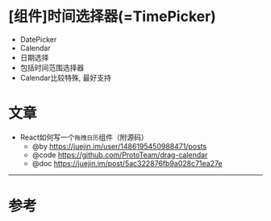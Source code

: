# [组件]时间选择器(=TimePicker)

- DatePicker
- Calendar
- 日期选择
- 包括时间范围选择器
- Calendar比较特殊, 最好支持

# 文章

- React如何写一个`拖拽日历`组件（附源码） 
    - @by https://juejin.im/user/1486195450988471/posts
    - @code https://github.com/ProtoTeam/drag-calendar
    - @doc https://juejin.im/post/5ac322876fb9a028c71ea27e

---

# 参考